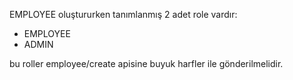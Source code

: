 EMPLOYEE oluştururken tanımlanmış 2 adet role vardır:
- EMPLOYEE 
- ADMIN

bu roller employee/create apisine buyuk harfler ile gönderilmelidir.
